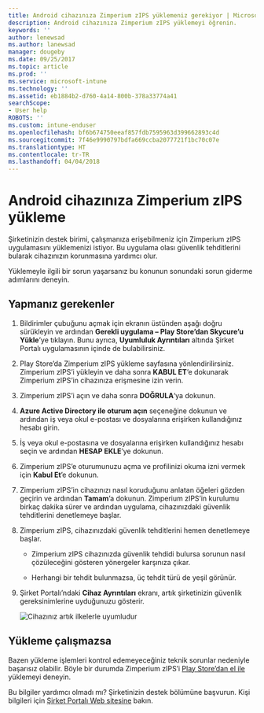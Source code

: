 ```yaml
---
title: Android cihazınıza Zimperium zIPS yüklemeniz gerekiyor | Microsoft Docs
description: Android cihazınıza Zimperium zIPS yüklemeyi öğrenin.
keywords: ''
author: lenewsad
ms.author: lanewsad
manager: dougeby
ms.date: 09/25/2017
ms.topic: article
ms.prod: ''
ms.service: microsoft-intune
ms.technology: ''
ms.assetid: eb1884b2-d760-4a14-800b-378a33774a41
searchScope:
- User help
ROBOTS: ''
ms.custom: intune-enduser
ms.openlocfilehash: bf6b674750eeaf857fdb7595963d399662893c4d
ms.sourcegitcommit: 7f46e9990797bdfa669ccba2077721f1bc70c07e
ms.translationtype: HT
ms.contentlocale: tr-TR
ms.lasthandoff: 04/04/2018
---
```

# <a name="install-zimperium-zips-on-your-android-device"></a>Android cihazınıza Zimperium zIPS yükleme

Şirketinizin destek birimi, çalışmanıza erişebilmeniz için Zimperium zIPS uygulamasını yüklemenizi istiyor. Bu uygulama olası güvenlik tehditlerini bularak cihazınızın korunmasına yardımcı olur.

Yüklemeyle ilgili bir sorun yaşarsanız bu konunun sonundaki sorun giderme adımlarını deneyin.

## <a name="what-you-need-to-do"></a>Yapmanız gerekenler

1. Bildirimler çubuğunu açmak için ekranın üstünden aşağı doğru sürükleyin ve ardından **Gerekli uygulama – Play Store’dan Skycure’u Yükle**’ye tıklayın. Bunu ayrıca, __Uyumluluk Ayrıntıları__ altında Şirket Portalı uygulamasının içinde de bulabilirsiniz.

2. Play Store’da Zimperium zIPS yükleme sayfasına yönlendirilirsiniz. Zimperium zIPS’i yükleyin ve daha sonra **KABUL ET**’e dokunarak Zimperium zIPS’in cihazınıza erişmesine izin verin.

3. Zimperium zIPS’i açın ve daha sonra **DOĞRULA**‘ya dokunun.

4. **Azure Active Directory ile oturum açın** seçeneğine dokunun ve ardından iş veya okul e-postası ve dosyalarına erişirken kullandığınız hesabı girin.

5. İş veya okul e-postasına ve dosyalarına erişirken kullandığınız hesabı seçin ve ardından **HESAP EKLE**’ye dokunun.

6. Zimperium zIPS’e oturumunuzu açma ve profilinizi okuma izni vermek için **Kabul Et**’e dokunun.

7. Zimperium zIPS’in cihazınızı nasıl koruduğunu anlatan öğeleri gözden geçirin ve ardından **Tamam**’a dokunun. Zimperium zIPS’in kurulumu birkaç dakika sürer ve ardından uygulama, cihazınızdaki güvenlik tehditlerini denetlemeye başlar.

8. Zimperium zIPS, cihazınızdaki güvenlik tehditlerini hemen denetlemeye başlar.

   * Zimperium zIPS cihazınızda güvenlik tehdidi bulursa sorunun nasıl çözüleceğini gösteren yönergeler karşınıza çıkar.

   * Herhangi bir tehdit bulunmazsa, üç tehdit türü de yeşil görünür.

11. Şirket Portalı’ndaki **Cihaz Ayrıntıları** ekranı, artık şirketinizin güvenlik gereksinimlerine uyduğunuzu gösterir.

    ![Cihazınız artık ilkelerle uyumludur](./media/mtd-device-now-compliant-android.png)

## <a name="if-the-installation-doesnt-work"></a>Yükleme çalışmazsa

Bazen yükleme işlemleri kontrol edemeyeceğiniz teknik sorunlar nedeniyle başarısız olabilir. Böyle bir durumda Zimperium zIPS’i [Play Store’dan el ile](https://play.google.com/store/apps/details?id=com.zimperium.zips) yüklemeyi deneyin.

Bu bilgiler yardımcı olmadı mı? Şirketinizin destek bölümüne başvurun. Kişi bilgileri için [Şirket Portalı Web sitesine](https://portal.manage.microsoft.com#HelpDeskDialog) bakın.
